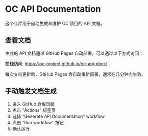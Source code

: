 # OC API Documentation

这个仓库用于自动生成和维护 OC 项目的 API 文档。

## 查看文档

生成的 API 文档通过 GitHub Pages 自动部署，可以通过以下方式访问：

**在线访问**: https://oc-project.github.io/oc-api-docs/

每次文档更新后，GitHub Pages 会自动重新部署，通常在几分钟内生效。

## 手动触发文档生成

1. 进入 GitHub 仓库页面
2. 点击 "Actions" 标签页
3. 选择 "Generate API Documentation" workflow
4. 点击 "Run workflow" 按钮
5. 确认运行
